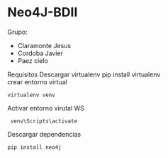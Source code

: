 # Neo4J-BDII
Grupo: 
* Claramonte Jesus
* Cordoba Javier
* Paez cielo 

Requisitos
Descargar virtualenv
    pip install virtualenv  
crear entorno virtual 

    virtualenv venv    
Activar entorno virutal WS

     venv\Scripts\activate            
Descargar dependencias

    pip install neo4j 

